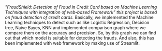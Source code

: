 <i>"FraudShield: Detection of Fraud in Credit Card based on Machine Learning Techniques with integration of web-based Framework" this project is based on fraud detection of credit cards.</i> Basically, we implemented the Machine Learning techniques to detect such as like Logistic Regression, Decision tree, Naive Bayes, KNN and implemented comparison graph where we compare them on the accuracy and precision. So, by this graph we can find out that which model is suitable for detecting the frauds. And also, this has been implemented with web framework by making use of Streamlit.
